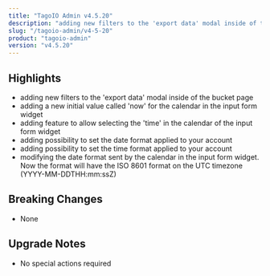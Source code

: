 ```yaml
---
title: "TagoIO Admin v4.5.20"
description: "adding new filters to the 'export data' modal inside of the bucket page"
slug: "/tagoio-admin/v4-5-20"
product: "tagoio-admin"
version: "v4.5.20"
---
```


## Highlights

- adding new filters to the 'export data' modal inside of the bucket page
- adding a new initial value called 'now' for the calendar in the input form widget
- adding feature to allow selecting the 'time' in the calendar of the input form widget
- adding possibility to set the date format applied to your account
- adding possibility to set the time format applied to your account
- modifying the date format sent by the calendar in the input form widget. Now the format will have the ISO 8601 format on the UTC timezone (YYYY-MM-DDTHH:mm:ssZ)

## Breaking Changes

- None

## Upgrade Notes

- No special actions required
